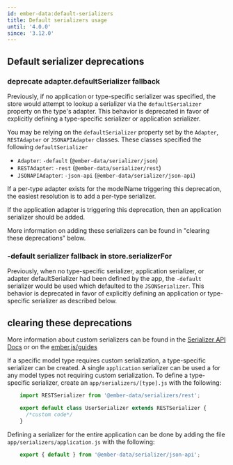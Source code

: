 ```yaml
---
id: ember-data:default-serializers
title: Default serializers usage
until: '4.0.0'
since: '3.12.0'
---
```

## Default serializer deprecations

### deprecate adapter.defaultSerializer fallback

Previously, if no application or type-specific serializer was specified, the store would attempt to lookup a serializer via the `defaultSerializer` property on the type's adapter. This behavior is deprecated in favor of explicitly defining a type-specific serializer or application serializer.

You may be relying on the `defaultSerializer` property set by the `Adapter`, `RESTAdapter` or `JSONAPIAdapter` classes.
These classes specified the following `defaultSerializer`

- `Adapter`: `-default` (`@ember-data/serializer/json`)
- `RESTAdapter`: `-rest` (`@ember-data/serializer/rest`)
- `JSONAPIAdapter`: `-json-api` (`@ember-data/serializer/json-api`)

If a per-type adapter exists for the modelName triggering this deprecation, the easiest resolution is to add a per-type serializer.

If the application adapter is triggering this deprecation, then an application serializer should be added.

More information on adding these serializers can be found in "clearing these deprecations" below.

### -default serializer fallback in store.serializerFor

Previously, when no type-specific serializer, application serializer, or adapter defaultSerializer had been defined by the app, the `-default` serializer would be used which defaulted to the `JSONSerializer`. This behavior is deprecated in favor of explicitly defining an application or type-specific serializer as described below.

## clearing these deprecations

More information about custom serializers can be found in the [Serializer API Docs](https://api.emberjs.com/ember-data/release/modules/@ember-data%2Fserializer) or on the [ember.js/guides](https://guides.emberjs.com/release/models/customizing-serializers/#toc_customizing-serializers)

If a specific model type requires custom serialization, a type-specific serializer can be created. A single `application` serializer can be used a for any model types not requiring custom serialization. To define a type-specific serializer, create an `app/serializers/[type].js` with the following:

```js
    import RESTSerializer from '@ember-data/serializers/rest';

    export default class UserSerializer extends RESTSerializer {
      /*custom code*/
    }
```

Defining a serializer for the entire application can be done by adding the file `app/serializers/application.js` with the following:

```js
    export { default } from '@ember-data/serializer/json-api';
```
